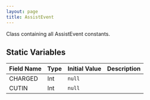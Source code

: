 ```yaml
---
layout: page
title: AssistEvent
---
```


Class containing all AssistEvent constants.

## Static Variables

| Field Name | Type | Initial Value | Description |
| ------------ | ------ | --------------- | ------------- |
| CHARGED | Int | `null` |  |
| CUTIN | Int | `null` |  |


